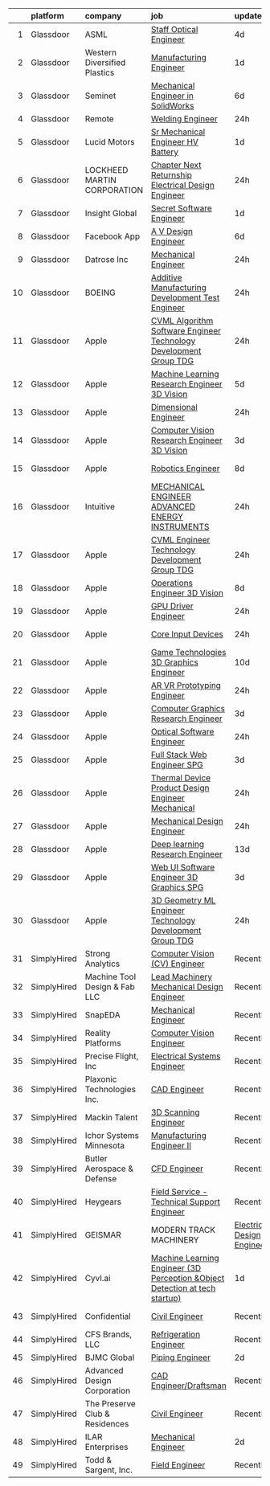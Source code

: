 

|    | platform    | company                          | job                                                                                                                                                                                                                                                                                                                                                                                                                                                                                                                                                                                                                                                                                                                                                                                                                                                                                                                                                                                                                                                                                                                                                                                                                                                                                                                                                                                                                                     | update_time   | location         |
|---:|:------------|:---------------------------------|:----------------------------------------------------------------------------------------------------------------------------------------------------------------------------------------------------------------------------------------------------------------------------------------------------------------------------------------------------------------------------------------------------------------------------------------------------------------------------------------------------------------------------------------------------------------------------------------------------------------------------------------------------------------------------------------------------------------------------------------------------------------------------------------------------------------------------------------------------------------------------------------------------------------------------------------------------------------------------------------------------------------------------------------------------------------------------------------------------------------------------------------------------------------------------------------------------------------------------------------------------------------------------------------------------------------------------------------------------------------------------------------------------------------------------------------|:--------------|:-----------------|
|  1 | Glassdoor   | ASML                             | [Staff Optical Engineer](https://www.glassdoor.com/partner/jobListing.htm?pos=101&ao=1110586&s=58&guid=00000181f65d5f10825d24cb8c4aee76&src=GD_JOB_AD&t=SR&vt=w&cs=1_f6bfe188&cb=1657695723701&jobListingId=1007993755530&cpc=AD6D47FFA8B547F8&jrtk=3-0-1g7r5qnq2itm5801-1g7r5qnqfgrj9800-8b8d23966629db7f--6NYlbfkN0A_DDXJpBmDjNhNk0SonxKsswszHAivHatKsF66mYTBcityYiJ3m-jILYtBzHPfW5eA-QHMtYNp3b6kfbj9FA4AQjhaRhyTcdoIz40uncNl2DVFHePfTABuumU1TZPjtBX7xmyfY41hbp0KTGnSeCWQXmSANo1zMWfPMOSrco2szyY42JSJ7oIdGhZbqhI9WHhBO0Rl0URngwQuFEB1nL4pkgs968U4YSndZPYbhI5d3m__DRo73MJEye7aOfX9L688XLKsrjNO9okc0f-kmC_y9CxiNL0Hj5Z01XRfHVlAXOosMX_12TuigUPcMsfcuBOeWJ9qFzfZNbsSjJyaFwv3DQo_lTnHQky90AiDd9tJ5TuQ7bSbXXJCEHEaignhKws-KLzQICEd-gxYDs3M2M_Xs0inUczaOWTpJJqwlCkRK1Yxe6_Ojs7GPQl92mgRGOzM-7ErLPFfL3jttC6QMQpn_SP2pqjBIc9h01rbQKPx_OEk8RIVkbzvBKAJL0EYm5tUTI1AbY-yrf2ADB1vr5VHw2QiT1UWSnuyhszUz4kZP8bYyKORv3jPMbcdXceuXusAZwuCVrnOfL6wpP4PEK1JbHuJX4sOfE6BGh2-P6S0fOC4l9jfpfa03zGyv_rtBrWR7iA5uG7DDA%3D%3D)                                                                                                                                                                                                                                                                                                                                                                                                                                | 4d            | San Diego, CA    |
|  2 | Glassdoor   | Western Diversified Plastics     | [Manufacturing Engineer](https://www.glassdoor.com/partner/jobListing.htm?pos=103&ao=1110586&s=58&guid=00000181f65d5f10825d24cb8c4aee76&src=GD_JOB_AD&t=SR&vt=w&ea=1&cs=1_b4d3f2be&cb=1657695723702&jobListingId=1007997453105&cpc=96F8E6828E6A41D1&jrtk=3-0-1g7r5qnq2itm5801-1g7r5qnqfgrj9800-1594329c5cdbbc1d--6NYlbfkN0CNayYzF1mBaI40OgT78t3Q2d9IxlwDzhsYR4HK7epYUcvSE9uhuRnTX47fNua9t7510u_PIwr11BMY_iJGJr8jKLLc2A_b72Eb-fZX6ji9ZddbVn3rwKmPplYdffZDVtNBrMvMKmlH2N3nlypey3cZ2VxdRyEijqcPYmVryBy77sTo4PPCUJ39Is25grv1Y4XubAW_slzqILglzOQaR_AXN46rJaBtZM0uufTbOqkYvupKNhhNssIhwXFYPYhfJLtTUG7VOycXcMEFI8JWkKgKkTYW-LeR6dmPFPj-hSO6yzgPPJ1nTGLaJAm18TCRIH2ms4rH9wPShtz69NwUMsrNFPUZ0AxQTmp9EcO59s0G7t7aernpS9aRdALYkOKTsFyH2Z95p5T-hpDqtYhu4UrZymuPwIXpEY_WV-nN7Fe7e-n7e-3QrAQCRzAC4XMt7pyfRoUWKhYosBwH5oYWnJCSuyy1SCvXJ5VuI2EEZ5_JqvYf-8zhrzrBtfDmSyR1kGj8YdViUoCTtw%3D%3D)                                                                                                                                                                                                                                                                                                                                                                                                                                                                                                                                                           | 1d            | Mattawan, MI     |
|  3 | Glassdoor   | Seminet                          | [Mechanical Engineer in SolidWorks](https://www.glassdoor.com/partner/jobListing.htm?pos=111&ao=1110586&s=58&guid=00000181f65d5f10825d24cb8c4aee76&src=GD_JOB_AD&t=SR&vt=w&ea=1&cs=1_39934887&cb=1657695723703&jobListingId=1007988215148&cpc=81AAE51C33FDE227&jrtk=3-0-1g7r5qnq2itm5801-1g7r5qnqfgrj9800-40b4bc6b701146e6--6NYlbfkN0AuAjYKnBHsdkcMxrD7ZJITXxV72vImVt5xOyKRJQecNHkeJhImC_lTP-HW8wnfYqqfXru7hEDColuExtbJRfnphGvA-npYDbYhewmJgUmJsgNGKcOm83c7PpyGj36j77k_uyuksdS2kSBVDcYVTtWubrU4cmN_OHQtqaTHsEIlA3AW4IKRBMq4c8ocI4c1jWHUPXzWstJeenjQ0qOmWIjBam8S3LX-luVMgi7NxaNat62rXC5026SldV5TEv23XrxUljDMs23M7C1tPpN7c7ikzRS5siLeMska0xF3W2jK7f-TtXKl87V1VFoCKMTiu3jIKmtx0yAYQ7e77Z-L9EW1gHDulSKLtNomKUqDAxrrh08LJIQliu6Fm8s9VjUr75Sa5R826qhgJfIqFOcUFa6TqOpGSUjJIMetNvR-VZIo0vY4JtDFaz7i22BqtsNbzXwzPqdsKEqCFUJf7SsZQ57Bad-fmYIehQZNmNou_2bTw_WgXX7weD6DGEYYGK5PxHBiHsTlM1dHlofghQd8mOe1)                                                                                                                                                                                                                                                                                                                                                                                                                                                                                                                                            | 6d            | San Jose, CA     |
|  4 | Glassdoor   | Remote                           | [Welding Engineer](https://www.glassdoor.com/partner/jobListing.htm?pos=108&ao=1110586&s=58&guid=00000181f65d5f10825d24cb8c4aee76&src=GD_JOB_AD&t=SR&vt=w&ea=1&cs=1_d722e269&cb=1657695723702&jobListingId=1007999468066&cpc=83BAEFB8A33E57F7&jrtk=3-0-1g7r5qnq2itm5801-1g7r5qnqfgrj9800-5abd2f790aad0bc3--6NYlbfkN0Bw-53-BqG8rVKH86hcQFuu11s4jd1U-OaeErwwtHD_UAY87S0iKJ4wylLEU6NGOryhIsEPx99l4bJJb5tDUqwqCnzf0XZyb3OSCGjJie9Es0jNZGExTcSYPeCqtGTZRXrYHEvFYbmSVS8pmSR2lCW4REzE8pWQIKQ-Mvm6qBS5uEeT-GiEbdLm0jfmvDuYPiYNuRbm5sCfl58m21FYavA62jF74FrIAPQwSp4ULFV82_p9-IBPXpf7yeNzLxlxJC8LDnx8AMTzi-IgpLxdklO7o3Wnt9_XQz0F4PYLt6n7XnoeLBqwI0X1cqkN6bbeKNP_H636WKbsxjtfLHvyCBd1clOITsw_ENXcz8rTK-PyC2XVWJAF1iiESyjagWqgmS3cdrLl-P1BOSUXTuDNfGGNTEIDAXlh_aCxPWFKa3RiMc3Bnk7yo774X96OovWkGVrmN7nwTy-vV4Q0o8olRTS-n3bUJIFsTm_kg53FQhjxUGaZi0JEeQNoJzEWI_JU89Nwmnm3dFYKuwJA4r_f5hua)                                                                                                                                                                                                                                                                                                                                                                                                                                                                                                                                                             | 24h           | Monroe, MI       |
|  5 | Glassdoor   | Lucid Motors                     | [Sr  Mechanical Engineer  HV Battery](https://www.glassdoor.com/partner/jobListing.htm?pos=122&ao=1110586&s=58&guid=00000181f65d5f10825d24cb8c4aee76&src=GD_JOB_AD&t=SR&vt=w&cs=1_49d52521&cb=1657695723704&jobListingId=1007998898101&cpc=C891152315FA1AD8&jrtk=3-0-1g7r5qnq2itm5801-1g7r5qnqfgrj9800-34024199597b6c56--6NYlbfkN0DtGu1Yjox82GEFDDP2F0V-4AWeQvTwaXLm2_dip5o-QwA7d3EFUhKxxlzk25n0AljpM94D5g3eB1gV3iGz7QR6HAZcY_EqqsVqaG-UA8SiRcLgfPV789y2xOA1FzLzcPT-bI5zFZDweBULPbS4gpYrpnmf0lt1nyV6zwhrfy_APDOg1RsEnmsn5oslLjraZo1PfmaX5UP3lX9WSobyRpRTqnR9tA-30gSlpFPQNGd0UJR9Dt97_5pRQt_JW_SSyMIPMu7KmL6w0UsJlN7ocUd3t5tAFDuBa420eZdsxgOVW0t8SRC1IsoCh7J3XOXJFhDoV29GSj3e0-xKJEDMaBl9tqg4v_2vrrXwYVTxqalsT4KrFJHQmqvaXVGkBPPWZcmIZ2j8CpBj5SZtbI7qHeUEl3KXNQuY3xSBPhLslTIAaswHYb6ocdfPjxGmggkEnQdIoSQiYdvyTMJEzTkdiQLWaTymeKFB_cBgcAVaz5qtEz7oo-k6flcqI39xmFeD0Dr4ML_IXNDurfGerwo77kC5x0UFHQQChKQ%3D)                                                                                                                                                                                                                                                                                                                                                                                                                                                                                                                                 | 1d            | Newark, CA       |
|  6 | Glassdoor   | LOCKHEED MARTIN CORPORATION      | [Chapter Next Returnship   Electrical Design Engineer](https://www.glassdoor.com/partner/jobListing.htm?pos=102&ao=1110586&s=58&guid=00000181f65d5f10825d24cb8c4aee76&src=GD_JOB_AD&t=SR&vt=w&cs=1_a87657d6&cb=1657695723701&jobListingId=1008001510525&cpc=8638028904E281F4&jrtk=3-0-1g7r5qnq2itm5801-1g7r5qnqfgrj9800-7a542f30fc2d464d--6NYlbfkN0BuMqUtaNIakuoGTB-u7I0EvtcrTK1_bHO6_bsORPCvsL7zkQUfIzpY4doIgp_GoHrt1kjkn_7Bi0fJsStFUgh4Q15alDVRNp6hMYLNUMdjMLuRQ5oQjuu-44k5ohCKMfy_HiH0F3s3cjIPFshkYis1HkT0t8DR8nkE9Setrhhj7aoJjUsZzOnaq96yFZkNi_VqQQ8593U70RRi404kwwpBkcV0wf9A0mMvqXXZjc9okqNWPISmNH4IJ4mNCiuzvwN7Cl2ukKOsil5XYmliaphSGM7M_vFlat6fIm1AV0rfZz2n35brvElOLHEpXnKPzaUh2TQPKV-dWZxFx6AxTGUxih4_HD9J_cALEQ2k_GHOM51G7_wgN_uA_ilu8ZfpuRT5SSzs9UN1V8QYSfBlwKtI_ydow65mTEDBJXDJBuMA6MEGdTxKDIriYTZxoHGMX2PeiEdZl0Iv9Z5seTgZexQDUCCQ1F8UHtWrrycXk-9fZHl75FCrUskXFmimmGaUpXOsTX0XOJz2RzHfr4tlx5qVEwyM0-D5JdKdOImMMKPNsOr6xRd6kl13TlldhSdFEJ7ajnqS7MLKnelY6lt6TtA0lIBrOPSzkOlJ7pRjomiruwM2d5fbW-Eq5EeUnYhQEkI%3D)                                                                                                                                                                                                                                                                                                                                                                                                                | 24h           | Stratford, CT    |
|  7 | Glassdoor   | Insight Global                   | [Secret Software Engineer](https://www.glassdoor.com/partner/jobListing.htm?pos=128&ao=1110586&s=58&guid=00000181f65d5f10825d24cb8c4aee76&src=GD_JOB_AD&t=SR&vt=w&cs=1_46cd6d47&cb=1657695723705&jobListingId=1007997787772&cpc=8CDBB1EC89CF7160&jrtk=3-0-1g7r5qnq2itm5801-1g7r5qnqfgrj9800-7ecd7777efc5640f--6NYlbfkN0BKkHZu3wF05EeDimN_p6sYpKCMArvwa95YdH7UpkaBCqc7l59ErwqcEcAPjkf7d0vb0hEF0ioV2rjHfdM8_q1BvmZLW_8_mndGYNrSHylzRE2X1N8NNY9VbqfPxqSUBuXrySjEelMFDFx4EvlyXDsQDS4_czIO4zrpBwuEjqCjqFvf2Dk3EiKUMzUsw5IFGBuaELAyUNS76fS0NUc7x9_0aebcicIdk1GsOzhAgfzrwaUcd89AqwMc5cjlrhpro5CaBjTL5QWIVJrJDfhQ8C4jhpyCukOCdKboHzlxB_t8nD0kj9wg2zL_bijpdyxmsjUdsa63M2eZe0KU-qWyRPkVbmdWokJX1RHSqzOsV6BdzmZfxJFwaY1Gxq2xaJBDEOMhiXJADub-OkRhT7sHKsgTIX54_6EvyMnX_Pe9gaAQWeo4TrUDLJ2yfrdE1z47yoHhIsDQf7c1OiwwBq5anxQFhBVuwV7dkp8S1U7VsnkgWRjC0iXCqXkr)                                                                                                                                                                                                                                                                                                                                                                                                                                                                                                                                                                                          | 1d            | Boulder, CO      |
|  8 | Glassdoor   | Facebook App                     | [A V Design Engineer](https://www.glassdoor.com/partner/jobListing.htm?pos=110&ao=1110586&s=58&guid=00000181f65d5f10825d24cb8c4aee76&src=GD_JOB_AD&t=SR&vt=w&cs=1_faa9ab1e&cb=1657695723702&jobListingId=1007987082728&cpc=5C70DC7FEE0D01B1&jrtk=3-0-1g7r5qnq2itm5801-1g7r5qnqfgrj9800-a6b078b07fcae20f--6NYlbfkN0DYl4UJW4r1Vl7FEn6T9F-rD9lpC-0oMJVSiWjK_MGUd5ZxEn957iThda3zHpNlLYOR8rBJ7bIPVPFadgHiFM6exkg1ZAlNvMeaNBTLh2jUSD21o7gyZigSkN1Sw-jXOyJt234AZ-8s5XcMbCQjaggb3CIZcz7lD8YWH8O8SDgIqqQplxNokApsHD6QqiHPHesMqkzZnmg2yWcaZbtr6iRgHL1Lba1ibH6xRZFpBGdvtg8oG3dNjKuzOfPQLfBf5Jw-wPYHtP6zH6Ll5220LKNfyoSKEO9_TYXt979B0pVWS_nYQFaSa9IXrGX_Zu7R0dRe3mig1XBqaH-S86voFU46HGUoB16oNjojmvw03b8niRPnevAUU_ouX8inovWH5eww4H_7tjwiS24ciRUkbdTmxSOdXZEiwNOnnEARVhk0tPd8zdE8t4qQGqUgADC3he2uQLYTU06gsnIbVwiaUNvkwOqmvqDuTDbIpFwzWl2OwLegzOayjVN4pvO3HxoNonP5f6wXocdo7LeoXeI_ffAz-lNFwCQyS4vRo9c82nHYF0ZcQ3tJM0LoXcI0m0gwzJvvJrC4ZB68xKQBrRyH-86g4a7No2g7bebVLDvl7m53peJibGXkgmZVZJ3lQ7E5R5E7ANN0yNPd-j0Q9yqnT9YDpdDw29nfvRlMU1UuvsHuJZEeELeSM3iIiPjCDCXzRKnp-_gt-oIsh4lCOsRZI8Ntrf2ZtnUb7O3P3ri4JNLJ8h_-G-ER4F6sJwm04USKAU8jqrCHhoNBagy_IEWSb8DBaOWU4xJ0hRiNtVm0hunPmgalO5bmFpBZmJo5tQq8K8U0eo0uawWEsaHZXAgI4livAzy28meI7KpDQbw1D6gmmEKlPPWSCq2Bck6zHBz3u67ZOTVAD0pohCnLZFDw68gzBIMUIXyQr5K_GOp-ynMIZrmdNEhyW6Kxc_k4oCs6UEQ9wf_qK65sQtfrLqMeElfp5TOmtDrizu-xGRN51E-lQQyiOi15oZ2CjdhKKyLpZc1f7JrJgHCWt0wS1rltYaRnJyQlTRmOMxpHPdqiNVkK1g%3D%3D)   | 6d            | Fremont, CA      |
|  9 | Glassdoor   | Datrose  Inc                     | [Mechanical Engineer](https://www.glassdoor.com/partner/jobListing.htm?pos=125&ao=1110586&s=58&guid=00000181f65d5f10825d24cb8c4aee76&src=GD_JOB_AD&t=SR&vt=w&ea=1&cs=1_cf7d2f51&cb=1657695723705&jobListingId=1008000771523&cpc=B101C867B3EF2D75&jrtk=3-0-1g7r5qnq2itm5801-1g7r5qnqfgrj9800-43f749fd5e148599--6NYlbfkN0BpJSehXZbcZeVCUWjpBeg-k84k1LYEwX2TRnrqcDPDVenBvtywX7p9tC9uOmnzpIsmr7cV3P1s1G-n6DsMNtwNxqNZjY3oxhM9bU0g0R9siUqi1sf0kgh_VFgnn1xQDix8RjiHUogObXiQNRF7nKPwfsN42G6EBskyQEWBQC70-EbIQNAD4Kv4ABqYL7d2S72oUy42TAkZlAoQtsFsNJgVDz1HUG90J5GZRN-9H5lpqrNWkmPgn3zrifVft8rZjxktaVtRn8qvj6wCNTpM4amVLusFb-pYG9HKgxUVbJMvAEH8XVI9a3WgtGPMopNSUsulQLveksZXyCUjVeXcjyV8SU9sYuKXshV5fWDQJklXnmxPvTKIIEVTyCmgJiL0WikU96UxB2FLr-GHHruX2LfsD6LFSqNfBuu5VBe0oFRsK0aQZFFm3Gka1_p6Ta7ZokMvmS05Tye6bxYFNhJNcDpd34Jf08pmHqqwG-tXreOznA69766EEwfdEgp7GQ-QjpTYnWiU2xxBXA%3D%3D)                                                                                                                                                                                                                                                                                                                                                                                                                                                                                                                                                              | 24h           | Stratford, CT    |
| 10 | Glassdoor   | BOEING                           | [Additive Manufacturing Development Test Engineer](https://www.glassdoor.com/partner/jobListing.htm?pos=107&ao=1110586&s=58&guid=00000181f65d5f10825d24cb8c4aee76&src=GD_JOB_AD&t=SR&vt=w&cs=1_fb8d2550&cb=1657695723702&jobListingId=1008000441731&cpc=71D4EE06E32D485A&jrtk=3-0-1g7r5qnq2itm5801-1g7r5qnqfgrj9800-e4e71675cbe6e45c--6NYlbfkN0BddK4H-tsabPiX3BvkwhvbvP4OkLNzlRX6egXJy9Hb11ERhvpR4KXHOGIJSt-F4EmZQx4yVUc7LFBniQq30d4x3XYA1YPeq_ZH4ulCpo5V2F8vBGgkFQNf5SD0X6ALdc0qp4hj_XfTI2llDkADANPDa9_ioy7QT-bVkqM0hkSw7v5Bs98GbWJ4RASEHIfpbzObb07jdb_acr_3-7ECkcE61jdUv6a4E_dwID_to5eiywYH6y0gSO1s4W_OlE0wDjOJdz8QI7Jg41Knsb-XZCJTSryI7ZfZam5zGl9MeQ2_JQsU1iEraqcqhfgWBBTIQYptfjSDNY30sVx7a0e-gmmVLChfP9LOkFwByU2wi7PW2BuzemQHDjwfYVPKGLSzbEQ92opRidwS6tovDGmb70zYxGqRZ3jjtjVLy_JygFSbsr9MRfGZYh2n1oFc_ICUPzg%3D)                                                                                                                                                                                                                                                                                                                                                                                                                                                                                                                                                                                                                    | 24h           | Auburn, WA       |
| 11 | Glassdoor   | Apple                            | [CVML Algorithm Software Engineer Technology Development Group  TDG ](https://www.glassdoor.com/partner/jobListing.htm?pos=130&ao=1110586&s=58&guid=00000181f65d5f10825d24cb8c4aee76&src=GD_JOB_AD&t=SR&vt=w&cs=1_07d260d1&cb=1657695723705&jobListingId=1007999357360&cpc=654405A9B1E0A9F5&jrtk=3-0-1g7r5qnq2itm5801-1g7r5qnqfgrj9800-aff7f295fce37447--6NYlbfkN0BvKrLyj5gPmtZO9T8euul8TCxuuKNOtzRJOomxnwSEodTz2Bc-sPZlO_uSwsktAehI3vpLtBW7LaGjalhBI_QbNHditwCCV1wLIKqa4A4t4pdsCqTohavbEFF3y3UwKOngs9Y79phRoQQ1kVt0VFw3aj993Bcxg2CQE1faGAIT2ngbQgYeS-zM8mAVoJ4Yv717TKtXtS_Hm7jCdw50KCnTr6coVUYlB04LFq_7uqq569P0jqxGVpyejWfOHv33dLD8O-yLeOlpCKJeyvrhip5n68TLykHd4ytdjTaqS0UqRwtxMBjwYtLpj8slVvqNvN00O-K5nhZgpvN1ljllBTaVt7V-nbNfRlxP5Jw0NNYlJ1SLFrDNps1o09wiQbvwHa63BO2mkgQ-x9wHDiGWZJrq23lO684fFFxnTC-mKeKDfQaKHkAMVuVsFcev1lgpF0m6d9TDtKwp0xvDbZXsq1o1njVheMuwW9ucfJCIsl4eG8HwoKlTXFs2YLMUC3enX665bTi0XegjRsxljHOwcuB7s7GUXFWC3ZPeHI3LlM3AdLPlpK1avGSMhXZInQ5gjHt3Hwmz6bEiNADUUeJxWlESGrsxh1HOAcdGwxkQZlOa3mJMAep-cmJ10JmKhZ_R6LlGMeHwew8p8rZwnq6OJZSAc8qxY9yTTp57ULFbsvCI64yom31VQAFL6sszWqejaaWuZMvrHU_w0ozz-8uMEtRrEu1E5RVhien0N6MtssvmxUco54Kdw8UY-opbij8z5E9khizHarZeHf_aLGZDgWoroi372JeP7AkZT7sQKW1znqeOu_iY5QEmOvhx1yHs3id0Fhuh38OdW43R9PSDqjs0EYoepKUehb7DnblSICDjfh2_Ggd9rdPb9FxqbB6J0BkEg1nB21Pf4O-HF2OnWJtfT_bI951VVLMgebfxkwLpWlmGVXjzixciQogxXmMo67ASF4H0YkWJwrmrOZqqtjusaXEz6JzRTiQWKfKIOiIxp0RoPL2LQ9BigPYU3EaldFA%3D) | 24h           | Cupertino, CA    |
| 12 | Glassdoor   | Apple                            | [Machine Learning Research Engineer   3D Vision](https://www.glassdoor.com/partner/jobListing.htm?pos=113&ao=1110586&s=58&guid=00000181f65d5f10825d24cb8c4aee76&src=GD_JOB_AD&t=SR&vt=w&cs=1_a8b5eea5&cb=1657695723703&jobListingId=1007991589324&cpc=AC285F3A3ECA6BB0&jrtk=3-0-1g7r5qnq2itm5801-1g7r5qnqfgrj9800-65cd5d7141a48453--6NYlbfkN0BvKrLyj5gPmtZO9T8euul8TCxuuKNOtzRJOomxnwSEodTz2Bc-sPZlt2Zgji_QUXGea24aHeGsF2rIpbzSL0xiP__p3H9FjdQipX2M93YjJP8rDOl1COVzkRizasuGaZGnBBq4ViJq3kMIlCJMWPPmFVAcDh8xR2frAi0RdVUPs62MQhZCV6Zi5nXWGl_GGIT2LQJx9dFr9V9gRP4X0dVJ9oZAyoEPGedUajyq5PzP-2hug8DXa8DRl0WneH2lZ2lEgcdtDlF4G3wQMUV8X9741Psw772YY-NF1msnqBNHeKHhmDKQE40jLVaOKiBGK6Xz0oSjAal78XCqgz3gl7rrp9mwYaEzp6pe0b24R1zkPK2DkIjcc5VV9ly29Zxgf-ZB9cuC5z4osIkoucmWV8mAcECv7LqGPlBa1DkdpJINi6aUIzFEztzOogTOeMj_JqZm74rpcn_b-Dw3pl_4C0-Z2uLAQoewFwndN7_gJpsp-dYAUzaJgp-7fHs4a2QSC4wEg0VsEqw2IwzUvMw-5rujKzuAdhiNIeowIkNuatYyRHYz0OWqSx3EEOkt-8m7d1_MpQOxNBtw4KbZW1I_DQ3nMsYriyQ0UvfQU4crGvYQOQfeeE36S8zWXW3z7IZw0pOJS4wSf_PEBKX-gAe3DSLLPGo9q2wPT01wRzpVzQjMzjY4S3g_3INc0KaLRWpl9R6Y4B9D9DPk5ia_37MLqPkcVNd_hZKt-TIXSJOP8kATXKmo7wQ3BxY_uPXbEoYAKb1inVIQhQv9T7WybIgAPKJ-Nt_zZIVmZoYOfFsAo5sYdgsc6kPVcNxGYASZ5ASbPCXB87Gl_z2-baV_ugo7MctoQ1MPmjlVoT4zwyycKf5XRyxFncQI9iU6GxK2fESVgbdxsScHh97p17wY8hbWBj7l0ZsCwha47FnbrSi3dof2k9i3gbcGg-1X7JN1jy4tUJLBlzqMvGGP3ymfoyEyNsXKNy7i5NpDlS0%3D)                                                      | 5d            | Cupertino, CA    |
| 13 | Glassdoor   | Apple                            | [Dimensional Engineer](https://www.glassdoor.com/partner/jobListing.htm?pos=104&ao=1110586&s=58&guid=00000181f65d5f10825d24cb8c4aee76&src=GD_JOB_AD&t=SR&vt=w&cs=1_3f71d2f9&cb=1657695723701&jobListingId=1007999357600&cpc=F41FEAB56D215062&jrtk=3-0-1g7r5qnq2itm5801-1g7r5qnqfgrj9800-40e9cb1d503749dd--6NYlbfkN0BvKrLyj5gPmtZO9T8euul8TCxuuKNOtzRJOomxnwSEodTz2Bc-sPZlO_uSwsktAehI3vpLtBW7LX8dpMG5PrqVamqYiba_N36v3XidZzq16wBOpQMqOxrl81RukOs_NnbUAz4Gr7c1WGqnnAm__j-HSevnNyxAjePOYODRHR7UnwPk_NS6KFAzVIAqAYU-rmhswnjp_wI0R14vu8hXIeUxlX1qkVyYlNj-Ews7_Lr1jjHToCn2HiJfQkZhrW_WTzxXaNxnQxaTib3zJxAGlciDzt2PCIUQLSBdLfVcftJuPyspedYpYCpNQrV5JS9hcfU8fr7R7ip8fnS1idYAFprsCW4yCVn10nwELPOJSEfYaNrCnV-bYgCTtsxNP3d1Au18EAAu8id-Z18MbGDk0jGTvAYQGUvLaHyxkEbzwJK5WDRTxWhibyCogmF3_X3XX5mvPwGxgRpaQ9D0sxE6pk9PdDW0gUepjlj590xUd0GG6-w_0t_F4wjy8m5Far-0LwRRcSeHtmpiat__8ucsJOCEuJOE9DlobQm-9rBjkiutRiGTJtNyHAl8HLBPE841brMIJnheba8LP_H3XR8lF9rp9l3uNa-fNZ5DrPniZSEhjvqgo_IBpk1RUscYSHub_wG0a0qB9cdtCyncwJgDssJHN92L4e3n-W1wVc7TiP9XbkkP8kObnlj3GLeLJgLrsQODzaTt9PTEh8gJX0YFqxXDBX40SnfGlGiNemJF_P5dAGQY00KKACPaAqm2FMbdBy1XyP3ryRheujMy8YqUOwhJnE1P1tQWqoYGtiinqQMmom2gCr663Hb2X3_Xo7MrhltL9xG7-1cW-KYvec9n_FMgKtr3Dak_pduJVvazo_uoDOIRPTsHHryD8SuIZUo9cwD3auoBPuock9YwHtRKWWJSQjhMs9wQROXAThuocQJPBm8wB5BknXBzWsmXnUUr3CI%3D)                                                                                                                | 24h           | Cupertino, CA    |
| 14 | Glassdoor   | Apple                            | [Computer Vision Research Engineer   3D Vision](https://www.glassdoor.com/partner/jobListing.htm?pos=105&ao=1110586&s=58&guid=00000181f65d5f10825d24cb8c4aee76&src=GD_JOB_AD&t=SR&vt=w&cs=1_bed9f8ef&cb=1657695723701&jobListingId=1007994891558&cpc=F41FEAB56D215062&jrtk=3-0-1g7r5qnq2itm5801-1g7r5qnqfgrj9800-b60ad28fdda07d1b--6NYlbfkN0BvKrLyj5gPmtZO9T8euul8TCxuuKNOtzRJOomxnwSEodTz2Bc-sPZlt2Zgji_QUXEmfTkDBj05Hvn0WFPPYvcigi7ZCWK9b2keuuu_Kt-cWPsXjg_yan-Nbhu3K06bNIcIwlKnvqYKeMiv5wiAU-d5UiqWPlLPqtQT3upNKufxK30V9fMwIz1lJb45lUFWVzZtzmORHAd_dgDnkT1g0WMwdeLV5YCETtK4htsBZmF1eGsC8GkeV2bwbdbm3IYGx4-TKLAOw1HTDtvf6BZ95egL3jm6cSQ8OJur4CjhGdU3JiK78kUjFAeZJxAgO3S1QkdzIU-vE8-KR6Tk1-yuxu_yCv-4roC5HT4VmMEnl7cZp_VR4U2Vroho_jhJeQmHm8PrxBSJOGIAAVbv92zHVh4oyjBO9bL4tvlWfH9mTEnIejGqr_0aRK3VRcPfRB0iT6T51Ax7lgOxqJvilFbpwToA30qX181p3uFrvREruARcSH2qj-DxQkIOO4c8xxOGVCcvlaey3yYojs4jzPvGBj91FYrGxuWwNkX3GaZz3j9sSArURQWNJXILoaGWI4lxZyais4Y4VRndRydN_Xmb_f7XW0Yr_DVbGk1rP5ceAZwpRusCYYQFHMpOsDrQ37P_1IpfL6cBhZ-5sECDup8vqDq-KE_rzvWwu5vU_Ql1WH8MVSElebQbxb-7z9v50zDpLezo2PBfPlWbeujFU7QpTF8mRRqjKrYnADnEJUr6nVOuvuuNPuYoqondhjWTJCmIDLg5XX807Qsb2AlQSCM-H-uq0HXJHDM3of0nwIdrC9WPhfa09Oi_0Wy_9mS2V_zCHrZ4PTvsTHO03i5x2aTBOesXv6KID4e4-mVgmnmIK2E_0pPYdMtLNDwwonnti_rGtlyVA6lVAecI4VpkT8ZZ9RMVHjCXfBfKoYspJtrKs-kRjsNeG3xE6l7NmQmUDcujExfmc3ZvHSssSqjoF24hA12-vDqDpTvWaAY%3D)                                                       | 3d            | Cupertino, CA    |
| 15 | Glassdoor   | Apple                            | [Robotics Engineer](https://www.glassdoor.com/partner/jobListing.htm?pos=109&ao=1110586&s=58&guid=00000181f65d5f10825d24cb8c4aee76&src=GD_JOB_AD&t=SR&vt=w&cs=1_c0f7b977&cb=1657695723702&jobListingId=1007984019210&cpc=8795CF9063CD573D&jrtk=3-0-1g7r5qnq2itm5801-1g7r5qnqfgrj9800-1ca4dde5ccb6e9c2--6NYlbfkN0BvKrLyj5gPmtZO9T8euul8TCxuuKNOtzRJOomxnwSEodTz2Bc-sPZlO_uSwsktAei1sA0awavPfHYe0JBiXewrh8SMqJPJqgdaGk71C9SrvS2_pUmiPOQe2e5NSC3Wn3yi3A8R8C2uhody3JWdrzpxXpNei8GyUjoTYe_IEg8GTlLJXDOenrP65d1od5lY3K6Qhq9ZEY1AlZcVCcQ2mCjt2F1JIAhFcqPGyaFVI8OiGVSb8KiYHoRQhl_a6O2LysyJ8iYmxsvHg8JZiayAaQzakvJfcVULu_UW_9rmONz2nbRTvkDuLBJ43SItGCgwGw82dF4rSupp_FRFwZ0vZFrL1OTCm16jc6ZsV-dXPScFmLQtAUu2dt0pN1O0KwCaTlrK1Cl6RiVqOt1vhCCPIA7g1xtGvs8SzPR1QVg_M2U7SGPgdyrT6-bmRRsobrdzetml6X4wA3Rs26FIaxYzYjAtjq-hPHkWCF6YEZ3717F6nHdERD4ZWU3R7480TlYw-7lPHp7LBMZQ1HKdIdSbyRlfUyrGh_FGz3K3MrcGnd5dCv7rGvfp1FjDobdEmJS0MXVkW4AnhiugTn2P1uX1Ic3vIlStCZIDU8rjAKCB7NyBvdIyj86c-XsMknDIrve3QCnHAffMT9MmrfWRllcfEnmPLfd5Ommp7G-87H1wYwvh0A-D7TkflIask3ph0D1JrMEIZp7b3HlppTWFQsvLxZNqdiAA1dOM2JaUrUrV_JBCrEak5R9z8hm-uPwT_Wy2-PCJUH7wIMq2uO9kRlinP1nDpeZCWoW1JNm2JSPDGrcIkYyfYYXlHNvvhASmLI5sXk6lGvX6OqMicTXrxC1CpGkZ7lfo4XZTvHMMOwg_N1WgeHBcLTFnUo7QFdUNXrm9meWYY2Cfke3yl3n3O06HxZtgEwTOPULNnnR7N70MN4jGTaHyX6tnRqJ873wbshCdrr0%3D)                                                                                                                   | 8d            | Cupertino, CA    |
| 16 | Glassdoor   | Intuitive                        | [MECHANICAL ENGINEER  ADVANCED ENERGY INSTRUMENTS](https://www.glassdoor.com/partner/jobListing.htm?pos=106&ao=1110586&s=58&guid=00000181f65d5f10825d24cb8c4aee76&src=GD_JOB_AD&t=SR&vt=w&cs=1_1bd49c1e&cb=1657695723702&jobListingId=1007999909989&cpc=FAD720BB8CCCB15B&jrtk=3-0-1g7r5qnq2itm5801-1g7r5qnqfgrj9800-3aba0d590816183b--6NYlbfkN0CVLFxT82VtNfmvsP972c4UTK5cNMgB9zFKAkCpYhwDBfJSwXGaL5yqnr-uZXbRyMctezGZCRjd6aKNLWj3rc4IsFAAFVHVxB6ecGWlBTegxkcnS0FU-L7LKJj97nvxs4h-oZ2nMmE49IMqs435Pk78LcUlt1G36htiYGH-jjuhe_jkAKRE8Md0vd5sqWaleMViykdWMje0KnGy9LtMDDPycbqCiqAtR6bNXa8mWG929lkgWtsnJlHXCbQMCUSaF2pRdOGZNPx5LVFiQgd0HLhyyZiuSZarPBSCTAVtA8BcQAzAPgo-KP3YkA7WzMShyEY34dUV5zemEjwkMl-mXvbYR-wQ3QXDlP0vjw0zzg5FqcClja1xyHI6mRycs2-p-aZ9CVC_nzdlkGV_Imo_40ox0X4tznjq3wsu7avtGiFAM6zJf4OkjI0FPHDxW0_1Wk5cTUv3EIWX_xisxaW2Wxyw_jESkdDqi2lnvAGU2-M9Nd3pYvVPtlm_Dh9TomeaTnuzbV85WNsRUQa60OXTN9vptqSAqP_Y3ooG2gXUv5iP0CKSM5wo3R0bKArkRbQhMxsmmn3W_BbdXbzfOehvFQ1p_mHM-CGpG-3kHrtOSnvaWe4I1DzL6g-I-9b1F2JIcnqCTYfgI3D9_DlNfsiK6ggojS-GI5_x5x00qk1wXYy-Lev-piUwb8gHdNkOLFt6uxZ5FU0r8KooWiUzQnkidQmzMzdDhzVgLtJ0_3ivlQU2fgnVKx7R96HMKL_B9KDPH8CwBZPmypKV_odMDT7rJMNk40NivhClm_MjKqnuuUNAj75QHjLaFxQIKWxLUpg-5ANJmsm9BYHtIwdSHHRT3LiAaxZ8QO1pEyPFpmZRCNCwHWq1JuyLlrK-gCvJNvfLJIgEoPtp8JRufKtDfdXX4IuvaPcHYnKryIRXs_rjpsUdjr7yPMhdCVmPEq1aJ9CqvTdyjl76cFQzFrQ_vvc0ZjbBIv_GqPzytNcHMSO8EZn3_wsybLrGkDG18NvHg1Fiv_0%3D)                    | 24h           | Orange, CT       |
| 17 | Glassdoor   | Apple                            | [CVML Engineer  Technology Development Group  TDG ](https://www.glassdoor.com/partner/jobListing.htm?pos=115&ao=1110586&s=58&guid=00000181f65d5f10825d24cb8c4aee76&src=GD_JOB_AD&t=SR&vt=w&cs=1_cbd78aae&cb=1657695723703&jobListingId=1008001513222&cpc=F41FEAB56D215062&jrtk=3-0-1g7r5qnq2itm5801-1g7r5qnqfgrj9800-a035408341d4cb2e--6NYlbfkN0BvKrLyj5gPmtZO9T8euul8TCxuuKNOtzRJOomxnwSEodTz2Bc-sPZlO_uSwsktAegEFBVHuijK6p4rNwUxcFVEBW4djTtqvQE_lUvPv_lbk7Sbg37-tzpj_BA5AMVjstFfBSrKgkr24yjCMpOLTLwgOiM_8K61pDZvAWapwDPvCAUa2D6iLiMhPRowQoMs0QBlBgzBJrcl_Y3aVQBMF4pW2GUiWNuqp3um8XoTzTGOKwXEN30gP8mlaaDhFeBD2Xo1ygDV7nDpurSRoa4vCyEBxWfvo4CgrTSUQbnfNgDHZ6YA2SmctgbzkS1aJzCHx4LwX0kmS34h1HCgCTl4y9sOQCm8H0yvLQdlmng3v4i4Wpgmj9n7nKwfct2GKNB5IImitgpQkc-g9jho9Ob0pG25sD0ZHAH3W1HPNGPdYxarC-xUfotwLDVhPgCXyii-U0wGT7ly9U6Nw8l7tVOzfRb8jWjN517FY7PVQCISpLmyR1P-GRELnCwSuOBvK9Etl6QJFkxuGXjDKlQhmEeD-I-uGOw2WraUWyN6BipWgYF_-bQZ1t0wg2U_e6qfhtHjgdNoNOGKIkADjJXELFOPElvrHCV-p0Ifa6_wSGAO3GX0UCuCnKp5KgxjYtRTR8_LwHwPK1gd3tFust8DkWF33d9gMlzIt2f3CQxU05wdK_TLShI9-NEFoYWC0FKfT5sUg19WDCZJitlAE10kPKEQhs8xkxkq3bW0DIaMz36ix1kcAnxaygG1l1_TQ8Eh-3GUSdF_o8PnfP1zptSKPblA05yjUwodPyusOR_e9UhPJOvOrmlhRRaTfxt0J8ueuRzr6UqK7F6dFL0wTlzj4Pio-QlaoxaX3tQh0jN01xJTRDDCHgRGa7JoLAL6Cef6wZjq7hYPJRbEgmVIMFQimGv02f2U_MPZb_-bApDmgNbW7idafi_sFkDrEPDMpW3kkf6tWxS6uCoTwex0tRH5Ys88tiQ2m3vaGYEdZGk7C27M6aaS1w%3D%3D)                                     | 24h           | Cupertino, CA    |
| 18 | Glassdoor   | Apple                            | [Operations Engineer  3D Vision](https://www.glassdoor.com/partner/jobListing.htm?pos=112&ao=1110586&s=58&guid=00000181f65d5f10825d24cb8c4aee76&src=GD_JOB_AD&t=SR&vt=w&cs=1_60cb5fd9&cb=1657695723703&jobListingId=1007984018874&cpc=F41FEAB56D215062&jrtk=3-0-1g7r5qnq2itm5801-1g7r5qnqfgrj9800-f08943953d5c4652--6NYlbfkN0BvKrLyj5gPmtZO9T8euul8TCxuuKNOtzRJOomxnwSEodTz2Bc-sPZlt2Zgji_QUXGPlZNb-PcJASnShW2tVom8HC98qLWDCEFHSG5GJqHxGfqdpuHZ3-WCuaAXWfkPZ2W8P_u6J_TpUZfs6K6LecFOKCh3_W84Hl3yGQu2LEMu2ZkfDB4LPsI86qbrf6RcfYok1EG5oqlZk22rtpFC-IAUjTMhHat9vIzKQJa-VWPSbdMi70rel2yqAAWhtzIZL5KmI_v94Mao2iTMpDG34DF1s9V-qCSQH64pgXZq49c-t_p90NsnoLGtZdwdvI7q-ECE7PB7hkChNjOJhD6dfZ9FogdmWhhRSNsxyfXQzzIYdmu70EDjFyXgiN_WdCDMoGdx-VDBRU6rVqSm2voPEc4HtWbp3hhn-BFn9ksHdTazW9G2lqPMQe_iqE6dlkuGQ8R5GRvXB3E51KdWHTNjO9j8goWFhtuzdrdpiObKHkZFd4Ofl23FpAEk370cgYzAPoYpOyS9biS4XhaGBuHbThuQ5jEr4SrZU1ZKW8j-zfc4ROaD5kAlgwNB5dljm_Pm9SEnUO1SYsYy0Mmpl5CGr-hQ6zIU568IHw4ghSr9hN9Hq3cPTk4kocQDA4qpzmoo5XsDjaX-nGh00gLgXgHErPZpp3XDI9Bj2EbD5I7TkwhLFOr9hZz7eGrLbqNKjeJTfVmDFyykAh9KM1Pmbb-alQEpgFwkRAOWyKfgYCQA2KQlW61qGPo9g1Yx29sjltK1s1fibPdoE7rh-6c3ctD7RPvtR1WIGSjmM-VKusH3zfnQMvE-UUqWbFlNtW32b8AKdlWyAzRYO_7QNpFXdvXchT_zI61TJd3vaF6emyo0Q7aoodoqOP2qoLTVPaN3d3q5e-F4W0BHUBehipPawzFpuC5y3cRKa-ufS1VIr3Gy7AqGTwIyvNmDtmZHsQlESIt_VRFg_-z8xlCCQWsx6rgAVLn8)                                                                                    | 8d            | Cupertino, CA    |
| 19 | Glassdoor   | Apple                            | [GPU Driver Engineer](https://www.glassdoor.com/partner/jobListing.htm?pos=127&ao=1110586&s=58&guid=00000181f65d5f10825d24cb8c4aee76&src=GD_JOB_AD&t=SR&vt=w&cs=1_ea9ce457&cb=1657695723704&jobListingId=1007999357267&cpc=654405A9B1E0A9F5&jrtk=3-0-1g7r5qnq2itm5801-1g7r5qnqfgrj9800-993964b0ee5c6739--6NYlbfkN0BvKrLyj5gPmtZO9T8euul8TCxuuKNOtzRJOomxnwSEodTz2Bc-sPZlt2Zgji_QUXEMM3R3kyRcnrgKKB5W0O5z5PHvyPP9g2VuISijbhxJQW0Byx6PS932sqCEMUGz7mRjbUWkYV7eXwKGT39brkCRCaVZjTedAyquWmKMPaeiSziPKt2lz-_HdbUbiZ0GoHA8zWa-FjXAhcul4pttfeAfp7B393Z3JmW3VjoHXfcK73NNSJY7wstCbqkmcGNE588W5WqZM4HTSbXrGPzHu5-8y_Ei3T67l9xOBGsruiH5295ZmMFxJIGUtnEpJYhPyxV5LvgPdhh3hhqLcVQRPSZd3sZJvhy-1GhxUxT5kVb_2Tch0zXn4yFrzVGzSfpoTCwJgPeOvKWQHLZjH91BddVDYjMBazZgka67qNqLHab5xeJ1hEMKe68TFkdwjulyxtseVv3IN2Y_Do4n2jypzNedJEC7eGBdvg-XRmluuqBJN5LCojyQ4dp7VfBVVkpdokDi79ajpqKap10DmjJFyCppxiAbAxtDsP-8rf3SLWzki8aDqtHOapMXokiYQOuqtzfFlHh99uBnm1xkOD-bDOQXcT4k-GG9hAvd2tDJ1gcWz6xGcYQBGzHa8-gX2MEy56jfAtlulTQACni3KvjXGIgqpjdDiFVpDD_3sxNP_9FYflCjxlmJ8OTstwPA5wv5NQtTU_WcXbyYVHe4XTbPj0XDLkqXo_VhXBsmM4JtlYLQlMTHSwsSj1SjBoo1tcP6Et0v8JUkJlBKMycPNtAZ88ne5YaHdRyTHZOuTT4kCJmutR0xBKCHRydVl4gSaK9BCnanYiYnxk3dME5jv7py2p1mVqIqUkratB7YgTv1JL7LJpBtUIPVGvWt_fM2AuCepqhNn2noSk3wolzHbXZmGIJnN6ur4IVvXaMA3AsBJiDYbbxTL9x9LkbRFQG6iDTVS-k%3D)                                                                                                                 | 24h           | Cupertino, CA    |
| 20 | Glassdoor   | Apple                            | [Core Input Devices](https://www.glassdoor.com/partner/jobListing.htm?pos=126&ao=1110586&s=58&guid=00000181f65d5f10825d24cb8c4aee76&src=GD_JOB_AD&t=SR&vt=w&cs=1_13364904&cb=1657695723704&jobListingId=1007999357669&cpc=654405A9B1E0A9F5&jrtk=3-0-1g7r5qnq2itm5801-1g7r5qnqfgrj9800-e574fb888ce02230--6NYlbfkN0BvKrLyj5gPmtZO9T8euul8TCxuuKNOtzRJOomxnwSEodTz2Bc-sPZlO_uSwsktAehI3vpLtBW7LSczDibjBAYJ1HyTZCotAmX_RRZ6hWNV2eCeZf6MGaXOfL3TzD321JF6o7sOIc-Na2DdfimYE1WZKZGF-Qd349IQX7Qv2hUTxsXjyWb4Y_YeK705zUtiacU1yt9da020ZgA_Hk4sSM86jA272XwVRnnZPv-2W_8ieAThmj9u6v4BxzR4KLYt1rHiDDaib6iT2wAxUTQQOhnuosljGk9Kgu4cN8RupqH2VUS5vr1k4jC5vUlbdH-Dcvq5MkdqiQT0sgkvjr7KZSpQPGlP34qyqfWbuEugw9j3-DOxR_WmWurIVQQjKVpMVqxD1KOXFdqCKuYe_N_QgzY-GMyR7M5yzo-8prZpBblR9yyXCLijSlmUG_3eqYnhP8Yuo9-sHEQ9JXUjhVExmkGShutF1oFD_Gwz6BUzhCd1PCz6SUuFKaLLrFKDKolUPA9a9g4kWTugiyGWOoKvFVnAERfxXC0C8wCy-17X0H2zg_EWpdgno1R3ki6E_cbY98-Dz7v7H6Zvg73Rfh-1l3nBNHg1c8x9fvxeP0_W0tCkynmVRMBhT4v6mGhSL1Hgy13rTVecyLJW--AHjx662zUWrlDvFbG-gXSHvUvty7-Wss7MU8UatJ-_j2SNlJkFqHxvWRx5K0j0R378gpyXNZxtfQxS3BINjTLTAWoyAQe_EC3uMzHyKwCDSJM-6TwxoO-y-5V6nS6_8hFckEG_Fk-vpV2b3J-s8Yt0azJNqMhE5PKvwgtYLB4dID_WLLnGjcD1CPhLLE7wh6n9NHW2CzoWg9XPvbjdtNWNY1QynMdM9VBhEVBT4Cq8V5e3buuuI04lE9h9o_ErXjMqsMKqriyMjHKd-YHS0-SrHywkwwySLY-DvbvdESqwWjo6Iol6ST8%3D)                                                                                                                  | 24h           | Cupertino, CA    |
| 21 | Glassdoor   | Apple                            | [Game Technologies 3D Graphics Engineer](https://www.glassdoor.com/partner/jobListing.htm?pos=124&ao=1110586&s=58&guid=00000181f65d5f10825d24cb8c4aee76&src=GD_JOB_AD&t=SR&vt=w&cs=1_30a4929e&cb=1657695723704&jobListingId=1007979187836&cpc=8795CF9063CD573D&jrtk=3-0-1g7r5qnq2itm5801-1g7r5qnqfgrj9800-1fb1ba65839ae94f--6NYlbfkN0BvKrLyj5gPmtZO9T8euul8TCxuuKNOtzRJOomxnwSEodTz2Bc-sPZlt2Zgji_QUXFIRMw835oztiFHuD47oHEhExsjCCFHwabCpAjOKzJKZwOhUct6xVGxa27TBa2YdF_maTua6893v85tU7MsoDF4pswBEopaXF9EtYGCiTMjp6A_xQHMjDCZqex5wMk4WaHH43CuJdZnlbJeR5u4KqZjTWCn6cx877ZvqmlLYkSc78TRV-VP_vHSQlvL3f1O-I9_6JNeli38CXVRAH5NGRTEd59L6hThqB93wFZEOKkQiEDjZSg4oWNoHVLSAzMC30fj2BIWYhKpDO8-8OJ6Zjs8E0ypeg-tn4YQwEHN5ek7cTkSr7cMCtJfzLMrcCqEfl4coSf_NUEIbwQhY1BgvkvjzjBJciAaxxGUTY0PjmSYo7g3FOjOatuQTCEwqL3np-ZdjZAXPqu8FBcC_7ozx2mY3VP1pj_ueFVdlpFagDWPGeVIDWVpNXUomso8-uLanl_FFEppz1iXalb4AialVrqQ4SiQz3uyHAv80-AGJfi9JOzGdAvBckxnjjH1rXSn1GZ2lhcnXLP4mAj8vxIE07ofdEDA5zpmlTFPsqzfNv7cpemUQBi_EzXDfbWvClTgaWDBBSKrnOk8gFSfAkmEWv-qBG3LauHYaRhI8fPKkvzH3y151WSbSEeCuJLaYBssw-fUDv68V1A_SvuCTX5VIEML7WRiYo5qkkH1E2yapXU4bCeIaf76ohHJDRNVXQ7d5oScCyGDqMVFc_CgUktla4Bz0am6mp6dAeh4t4uHyuqkd24hk1cHzzEsJLBeTl8gJ7iNoK_iD-hvwXzxv4SEuNGn39tv2AcedjElhCW-V02pHXzjH3Kgw0Kt5OoWBhSgp7UiVAIbxoc-zEPZFWGGlP2ZSEQ9upClUbwj-fVzwgw902hvrHMMuzPa3-fXboKcoAyHIqsXPu3_op6Jw9Vx5b9elDbjZmjObV8%3D)                                                              | 10d           | Cupertino, CA    |
| 22 | Glassdoor   | Apple                            | [AR VR Prototyping Engineer](https://www.glassdoor.com/partner/jobListing.htm?pos=121&ao=1110586&s=58&guid=00000181f65d5f10825d24cb8c4aee76&src=GD_JOB_AD&t=SR&vt=w&cs=1_1683ed9c&cb=1657695723704&jobListingId=1007999357269&cpc=654405A9B1E0A9F5&jrtk=3-0-1g7r5qnq2itm5801-1g7r5qnqfgrj9800-2938680a4754e56c--6NYlbfkN0BvKrLyj5gPmtZO9T8euul8TCxuuKNOtzRJOomxnwSEodTz2Bc-sPZlt2Zgji_QUXEMM3R3kyRcnhebWm2-vzLWsCk71lFiW7FP4gHlTQe3tKz4JMqOZMQ8Z9l4pNxq2dXIicxiZHpmiKsSRorNqyqYwN8Yy7QeNY9EpMY1n9jII-WFh-Bl2Z-yQCDrrweMhNdfwYoHqLJyMDfMUU2B6rrTY5kTMWaCD0CzfDdWQOqFlP1X2biO7RkKOtytYOCKrMcnJhgJ4aYaAA0T4waayDaJBowZu_N8vMhnGsUcYaFQ7ZMfiroJwZZ3GTFgrXYtaGbi2zj-A_QXyU60FBVB5BlJqElA8QVgeDPgGZTBo0yJp2obaKnRqoHBHYILhldfGFpfUed0uzfaMWKGu7LupWJ5EfYECz-0EoozvzT7MF_6768TrKGbyGX7nuuHoP-WBt3MtAqw2-8X2OlIRMgeUJ6BKY7t5w5s6oBwQetyF1y4gA-4PWh4Cu3qIZf_JvG909eNXRrj0afJ1-mavYCW-bj6Va-V3lXNCS1xYTpHJI5nixHGhNrVrf6zrheIotj28Y5-l_GUoovf5dGE2A2YvpyjmebNO0_ISSztAuTHvVyX_HxA5NaX_vPf-oLSft4Hj6RZmXul18MaeLDjr5TO_cUhrBykqC4DaO1--J-ENI3jevubaxJ3pQOv3OWPJtGQ3tn6c8fmSVW92BiWYQcsxP8Tlmg8eeGzNnSfXd5soffUpCnVdc0GKNy_IosKnfZ-1tGJkgSTQ6iokCFS5UZbwuknJuQl614qnD1TjInqPP4gPWvb2Nb_GZd8WrSTysFxC0EBsKel422OX83ZJUY4j2792HR7uzHFFiLVeV4ydWbvFrNp_lwSGkpCuc0U5RuJTSufV0rq77hAKKTk0Jk4mB6Wb1d3ICk6QkGRe_PyAaBrCcsNC7OtIuN1qbiwIA3BMdtyiYvSROgX8w%3D%3D)                                                                                            | 24h           | Cupertino, CA    |
| 23 | Glassdoor   | Apple                            | [Computer Graphics Research Engineer](https://www.glassdoor.com/partner/jobListing.htm?pos=120&ao=1110586&s=58&guid=00000181f65d5f10825d24cb8c4aee76&src=GD_JOB_AD&t=SR&vt=w&cs=1_f0311465&cb=1657695723704&jobListingId=1007994891346&cpc=F41FEAB56D215062&jrtk=3-0-1g7r5qnq2itm5801-1g7r5qnqfgrj9800-a4605cf93683120a--6NYlbfkN0BvKrLyj5gPmtZO9T8euul8TCxuuKNOtzRJOomxnwSEodTz2Bc-sPZlt2Zgji_QUXEmfTkDBj05HnbguzhWhGZwC1jzkqts-FTQ8AF5Jex6fpY7Jt2gA51urxm19C0yCRtvn6P_xVtLad06rRLmGdj2oPaBm9tw5oWsUx1KcNldU7O8GKzw-PKXRHxV8nIDkkhBJ-VCZPBu9CAZF1jHu9yrc3146UcBjBk6RniDzZ0QiLaF9V6X344BYSG_9ht33l9CL0FedKzDy3r79ZnTPOML5s16P1COUmmYNIarwh8MHclPIyytfHR_p1E8F2MfHdOlqbXfxad5-tnHOO3nPpguc1CrNtv3ob7eDrUb1c0JqoQxd_m-_ZJQuc-8RMqwllvCIpDScx6WTBckQD0kxcaFNaP6CgX9rLJCVa2EhsmPVeUX9aBI243RnT2aqHROqvYn9boOq1DrfUJUSMcGsBVsykmG8_sXG_N6Nmkio0e5nUQhbDRmH8EcMAWhnOP7LPStq_VzWJnZp3F1AUzU9_cE0KPgSM_taz9CcB-Eg9yb5zstgbfAu5Hlt3ltSLsmtoARX02CScZcGlBf8SmwChqsngnfBtj5mwoTCdfFRL3rslZKEGf6enx2A0i0Cql1bwq_eQAt3DoYHURbX6ZR6iOKa2hy-GFkiTRP9vrt8-xpNGuHgy6KY5syWLNOQZ-WVvY4hKLADLoRW_lnpM4S7Mz7DRHPXTWTyQmRDP03aslBVp5HRzjDXpKvLnU_4pvnTw527hrfc4xebeM2htBM_JTPmY3vkn41TM5F6pAvSJZ2C8qnD7Mpfsagr-qA4BG81c-Xrf4EY1fRZDAjtmCheJOrr09u3X2diNf2n7rbu8lJRVfq0O9ZAN3tRW0Cblzwgg873xTc46hiExUBNg_RdvwdSXQptdI9mq-UQTo-1vNOiQbQskMmNGOq03uPIAnOQfUIc6b7iDRC9GH6KHQgCMQD)                                                                               | 3d            | Cupertino, CA    |
| 24 | Glassdoor   | Apple                            | [Optical Software Engineer](https://www.glassdoor.com/partner/jobListing.htm?pos=123&ao=1110586&s=58&guid=00000181f65d5f10825d24cb8c4aee76&src=GD_JOB_AD&t=SR&vt=w&cs=1_ff8e5e19&cb=1657695723704&jobListingId=1007999357471&cpc=B076152010A3B66C&jrtk=3-0-1g7r5qnq2itm5801-1g7r5qnqfgrj9800-8bdab66dede697d3--6NYlbfkN0BvKrLyj5gPmtZO9T8euul8TCxuuKNOtzRJOomxnwSEodTz2Bc-sPZlPHrT5BCwu4RmY9Uwtxl1WW1rKFqzsLECdy_wVCxEGn0LD_cVbogYbFYDgtLfLkyC7e61n8gIjP6PlJdh3zubRLPewFcN1aNZhjZv4i6LxEqHqrzVs5hQOj6qJwKF9F2cfaTvWt46wgVbZ76hX6j8ShEcB16cZGVBPbv1fL9fmLbnD9rft5QXu4fUA2dg7C6Me0NOdMflAh84B6IdY32DlJqUsTAKX0EAB-aJb9WymKYWIZv6M5iRPKPDENM2pPvgEZ0nCLM2Jr6CNzMrIgOEAbsqrK1Yq2q99kBd3BnwCjLXChOGikh0FOZiNmRTdLhirLf_Mc-SGG0E108_F1jFVftkFD1aL-3SrfdsGr8w7V35aApoT3IOUygmxig488QI1DXWUKSnytV_MQ--j6fDASKJ52cipzW127NNFNS-2DfetN_JwTnm-IqnTFvQ8D7NxL8amzkCD6rZH8EJFW_eUBTPmxfIHUAZNT8Ltoip7BPGOw3xTHPFOQEVLqv2umykZaoSVEHiaVkGffbRfH1l_fT0WJSWX1Y-jqlTXuOVfvUwbE-FYQKGZz9RPwjeLN_RkOTRKuzNbfVwWgMeRtesZHDpxzn_uBVJx7BAqnINVHQazp-2SEQwT2B9oCPvANv9eC-WrKV_gU8-5affsLS5PSQZwldnhsd82Cg1SmyvNmN08o92w_5sEKzmN7cMWy4jEqizUsq5pE6_ThSzTkLcbwQAN9QHd9BPPouZjl9eKCkmSWUm5B9XHl9gqxSfKlDNFz7iRUxZVvElDsgO5--4zH8tvDxQkIDBIKSShHRcSWkXsIp96Lcb4H6i3vUhCQcSNQwaVv84qAz55YMJbsOzZTaSYLGeANst1aMhDpzfRXBd8IK_iWajTiOVZUfrs6kcRK8IRbrNb5OvC3b7FwJGDZaAlwzs8l5M)                                                                                         | 24h           | Boulder, CO      |
| 25 | Glassdoor   | Apple                            | [Full Stack Web Engineer   SPG](https://www.glassdoor.com/partner/jobListing.htm?pos=118&ao=1110586&s=58&guid=00000181f65d5f10825d24cb8c4aee76&src=GD_JOB_AD&t=SR&vt=w&cs=1_3315c30c&cb=1657695723704&jobListingId=1007994891455&cpc=8795CF9063CD573D&jrtk=3-0-1g7r5qnq2itm5801-1g7r5qnqfgrj9800-268d4aba734273cb--6NYlbfkN0BvKrLyj5gPmtZO9T8euul8TCxuuKNOtzRJOomxnwSEodTz2Bc-sPZlt2Zgji_QUXEmfTkDBj05Hg5hCdWrcdqtjGuEd5ph5AqmukxSf0f1fcfuxTmGqBbQeQ2AE8KlKXJge3TOg-EBNTz0JR5er2BOKRSgTjk50lvYK4AyQNvE5ihBG_BYSQEHSnK9Gu37QaVOYGInlu8K76FZ7lPPw0UK9VtwOy3pYdsmRJ6uMLWTKLKtH-zQZR2ft_B96blJtXbGHblidHCySu18NYvEFMaESnub7qLUlcGa70Xou5crVtHuJ_g-gBo9VRXg5lhLf0ScAFUeqhogVFdEpwcuVsacky0IuO4TRk6-JnOy1zV2Ev1wXYgHEyys0LQleKGuhVqHfl2v_iwJ9qy1bz9yHxpEhM3Go_6Ws1rf29QAJYHq74hE29vParVxysYuTTEmUZ-2JMgUhQdaAy0l69KDXtDMbpYkKIV56kKW0zXZ-Guf2dKLV9VSx3lSJUnMHY0Ys6CSE2jEuScSP8oFw6OwJGvNSxBIsWFe7trXvSpTRQ-zTFwv5Z_UeECRRKIH1vutzE61C_eW3pH98t2ppmEoeFl7Jvii8RXTbXbsD-vPXL0LK8a0KXP6VZM4jDpN12jItehoYjhpQp555l3IhFrHjF8KUYmfnuiS1A_3odUPDin01rQr2X6XbHkkIxHEVstYXo-IYNJBEFHuRMeoUaEug0EVQ_PLNLH2lDNSP6wFXKtQzouZq-iTaO7yKgi-MnQOG4X813kPf8pW-RKz0-aLhnQhGH3PBBDMDN68RtYatnJpwOaHReR7g3WPH1MBdOpAmuqAsY4t5ZyVXjB4sr7YGfdsaPuDB8WGq-pAN0Js8RGJFG9uTRclavhS-UNyJBKCDVf1XEhGoA1I5Yd5i_RT6eCTXuc2uQODDXd8slqjaKPv1v2cgDE7Tnh-ydG_5E9lhbDIE-aa_YFuLQ%3D%3D)                                                                                         | 3d            | Cupertino, CA    |
| 26 | Glassdoor   | Apple                            | [Thermal Device Product Design Engineer   Mechanical](https://www.glassdoor.com/partner/jobListing.htm?pos=117&ao=1110586&s=58&guid=00000181f65d5f10825d24cb8c4aee76&src=GD_JOB_AD&t=SR&vt=w&cs=1_67002833&cb=1657695723703&jobListingId=1007999357371&cpc=A65DF3A704A48F9B&jrtk=3-0-1g7r5qnq2itm5801-1g7r5qnqfgrj9800-4c09ef1907cb955b--6NYlbfkN0BvKrLyj5gPmtZO9T8euul8TCxuuKNOtzRJOomxnwSEodTz2Bc-sPZlSXfvz6ygy0ulxMU-JD1VDdJjGXE77-V3pHdbLySVKh8PtpuKB9YJLv5up-cZmy4lvfDKz4aN4ye6E7KdjMKz1L3_w7uUcB2EKgL_zZ8CAPGxwWk62UOwNxEnTgV6HTFhnb_6FmZt3QsvEZjb1XM4Na7VbNxtz2Fr5hQS9isDpNxjfBkVTZaEigMWvzLXQc7YTpcicWi2Mu6B6kOmNbO3Z40UHde_uiJolyOayRb_Mp_cGrLST-iGEd_loLws4RFdVXFcujuc9CVcZfyyOGsQZ3PSybsSg4JB0pbw5JuY-VpsCIC5aTSqnQ4RB9rh2ndYgcJv081GTGLt-Zro_Q3o8UzVWB_ym2GNe0rDKPXRzrOV7oLLtZkNF0csnY7LUpsmAdYMPEUyF9hG6khaD_5y2FUX6EqLNBQ3fIiUs2Vi7KtRBUdeyso0AQ86ArAXItT2DYdOliezHnV8y23TfJFfsJGX8Au4fm2frp86NHSr-e_4SeeFHFHPEPgT3GjQyzUgbVY7wiUU09DDd068ZE2DyC3M0uigT6audoXZ6SNsubneqW6DguxrAHBqMoUfXQ0SvMBF2VPUv9L0u5hADcizGnjteHrr4gsDcJixJVH2aTR-uCuky_DDx53ayAinBajNaQnSzGR5XwfI306-ju2d3q4PqVfGdOiD4Kp3ZMkC-zVGLlr-YzcC1L_G-8yQA66IZPgcHmEFlmA5-Yt7HCoMQta7Glu-GE1UypLisRDfvljyyRkJIvVMp9nIT6qOc55bWmm3i4cgSK0LoZuJggkEjB-YMAotRBVdqr0dHqhPQXaNnbv9yqtWbihNeMqy3FY5GaK8tAYFhHekLJCcIMsCuMyz54fPZvEmNA6NmWR9wzI3AUoHSFiRKRF1itXmRV6P8iFwJ4qAw7KT6BmlPstvGujltkO56F1G5-uDBxMyv_0tMkk0iR2HlqQI6Dnqhpe2)                               | 24h           | Austin, TX       |
| 27 | Glassdoor   | Apple                            | [Mechanical Design Engineer](https://www.glassdoor.com/partner/jobListing.htm?pos=116&ao=1110586&s=58&guid=00000181f65d5f10825d24cb8c4aee76&src=GD_JOB_AD&t=SR&vt=w&cs=1_c4472e8a&cb=1657695723703&jobListingId=1007999357280&cpc=654405A9B1E0A9F5&jrtk=3-0-1g7r5qnq2itm5801-1g7r5qnqfgrj9800-c2e6b50bd7cdf00e--6NYlbfkN0BvKrLyj5gPmtZO9T8euul8TCxuuKNOtzRJOomxnwSEodTz2Bc-sPZlO_uSwsktAehI3vpLtBW7LWvOchgRrlO4bosw-0B-ylQfZUhcgwWOVbRRHL2Ip370BUV_StamiYy40QqJWpkt2v1WJEn63Y2z8_4vfN9j9YF6uczheU32v6LSPZ97htDlqaUEO34ILkq3IjQ1382mfM0kpsS4M3tFGcsnOqn9tsOhWwVzdpdWd2ES_s9BLd7xlHlnW1OKXSUrYYTqKbp1dDOACZDPAljXNkTLNe-tcV8w_LK17mA5FGHY7kegd7AxQgQzQOAimyN8O4ekapTyThKvmlk264SVEsIxkr-h47oDefnpkRcEe7hU2PmYZpVGZvMnvTuCzheuEL_9EO_ZSNfMMPCU4Rv44qzKGgp6SXPtazIBA1-yDo0YXwzJx-tjm03U4u9eT2pgD33tW-GPsWbUQk1sVY7m7dZZCDcPdz8LSaXmlm1YmgPNoaOv8-cTd6RqYoLA7nAcLo67TuaOhK5sH7pHFCw9MFNsH3fh_qu7t8q__Md5M8JXsaTR89pvQA6krjPuv2FPvlsfO4eFfLvSmwdDadW1LiojqBuUGGGg6uRUPzbAfkE8Ml1Q-r0VBDq9_Kx98MDm_yyNrp7bBLVVF4NhTonmCNt0l59FdkLaPFKg219SIRqVRtZ3SQPigfvRpm3BED8J78vZbVPusr4m69y7Zc3Qwhb2IDw0YFqeP3rLGsVcW_Mk3KoxIXHcYdRtBnk80Gmb1DgWvTMV-8rpfPIoaOao8t0QwyF4MTo1MY37LLLss_TVm5czEtDk8ieGYcW6eVnNhq3yyAqN69En-F4tAEI1Yk6AC67zDuYzeqSw7JfDA9v-gnDYhXAOtfhZdSmKhTfFd5E8cjabifSTMPf00eaTOZBCW1Zn1DZXauv5eScpcBxbn2U7lxrELiwaeqUvc6k%3D)                                                                                                          | 24h           | Cupertino, CA    |
| 28 | Glassdoor   | Apple                            | [Deep learning Research Engineer](https://www.glassdoor.com/partner/jobListing.htm?pos=129&ao=1110586&s=58&guid=00000181f65d5f10825d24cb8c4aee76&src=GD_JOB_AD&t=SR&vt=w&cs=1_58a1811f&cb=1657695723705&jobListingId=1007971989064&cpc=8795CF9063CD573D&jrtk=3-0-1g7r5qnq2itm5801-1g7r5qnqfgrj9800-aa9ab00552416395--6NYlbfkN0BvKrLyj5gPmtZO9T8euul8TCxuuKNOtzRJOomxnwSEodTz2Bc-sPZlO_uSwsktAeitld9b3LAd_-nYpzvitZr_3yRO8mSS0H_y__QIFWs0WndUmM5O3bQw0WQp5XoinUflkByPQXctbt3pwBgDwwec353UXpvyOUZh22gBuoiTzBOBXq_Qf6dr5m4bbbcyvCvDWeYfualvo3l-qn9o316ZhN0iMt2vApvOf30fcxklh8U0BOOqTrd1ug2fUreuSQOnNi8_SRE81NTr3pqw1xxF2JE2R5LfsEyv1BeOBU35yCoqzm74773AcJ5Gs5sMIWWh-2MFbEjmjzP74NZ_2QD3FsHTVcOpldkxo0EYSOvGrxNekmNwdgg-M7EkV-d91AAGeboSMNrDKdRRLy0Xxst4ErR8na9V6vZe1kL7mStP4kWOwxsZrsWdeS-zkuNODYSKIR8oQvBuCIVNz-8rVZNDftPz-rBgmoj-hVx8SNEs-k789phvIJQcHyNHLt5dDGLu6LDQMMkKJE76CignD7uJyTdK8C5AHJzXaMUdZfcaFw0d4wi-HpM3SdZzet6fk5IRX1JQYRt8NS85cNaBRiK5pouQBpfaXfqn7PKMwZlUG4ukytTm8GL0DKLuQVxbZOZwLIZVpsl1SNN_avlW7mCJaKcbuCU7x5YwcXGd1r7B7pNQBRjkY01-2FOx3PncPJ22YWw2ZGj76oPRpT36p3G9hNlXdxLKTYga8KqNFJdIl7Ov02JQ8DnNj9VdOZH1P3C2Rh-zHCtpvbIoNHoEkmA-vGrJrDIyol_jJd8uRJA6-SF8LI3oLi4kEYm2et1q44v17PudR2L2euOr8SI1mpGCLuIKKwuorv3I16XbEKZfKTIZNOv9CLufxM2t6IC_athFyFBY5T86RutK1oo0H0SaS1Etwm5SHrR29GojCnrvSAp-kBq0XMb7y0IUpL-mJQLAYse8_vBYa-WjN-uEGa4P)                                                                                   | 13d           | Cupertino, CA    |
| 29 | Glassdoor   | Apple                            | [Web UI Software Engineer  3D Graphics   SPG](https://www.glassdoor.com/partner/jobListing.htm?pos=114&ao=1110586&s=58&guid=00000181f65d5f10825d24cb8c4aee76&src=GD_JOB_AD&t=SR&vt=w&cs=1_24403cc7&cb=1657695723703&jobListingId=1007994891369&cpc=F41FEAB56D215062&jrtk=3-0-1g7r5qnq2itm5801-1g7r5qnqfgrj9800-f904819dae5ac2e7--6NYlbfkN0BvKrLyj5gPmtZO9T8euul8TCxuuKNOtzRJOomxnwSEodTz2Bc-sPZlt2Zgji_QUXEmfTkDBj05Hg9a2-iWyE0pmQYUtWWa8xFwIqEWzYJ0PVXVADnR9SYcI6BbEtjTM4VZffyVyMFDmUVQ4SsQgjKZEUzFFNm2kH5By7Gl-GlkHQZWvSgA-8N55XesM43WdaojeMM_HjDkGQtAaPAOyxXbXJ1qcdWfbf28e16gGcCenSue3VHMzCh90Rh1ox81meM-1AqEV9QppAVt3NRk5bKKoRhoFKe6FMLXndop2riZ0nXTsxbqcGfIfGVdfem6o1XaL59NfG5ksDDcsDLDQCDev7Dt7U-liw_tB4OpIAM2Shp_dQL7iARaUijI4NO1SAn0eJuZMUSR9b7Ag5pfdLo6u5aCDtj-8kl5yUmYDvtBve0LA7A5SsYkvs6Q_vvAAk9gmMBs78eTlEzP52rXoFXCSCDD_vdnpxjQQwJ2S6V7a69AhvVuv4lWUCuJ7M80ryTnzLjvhtI82G2kwL8XpMUvZZwg-KLcNAs4HAyixitZmId8ybEmccyAGs7XktrZK7A1SAjQGRQGpDJT3C9gMKy8SjbNYkJ5diDW-kwm5tM9ZBSv7v3b9oeo2MVVhnMau_QqQAsLYzDXR1ltOgb6FsYrFxKMrt3T5JXD3R5nkOtsuZOYY3MofbD7JXkNxT_VvFcV-pj1yi1aR5nb48KPtCqi4BRtVFbeGLX1aRs-fyaNRLk8pOkTzFhcPLsm2qu6lufymPCKQ2IDlgNftkPCU3i-jUx4MlvAcjfpicl1fL1_h9G5LH9MRbJcawZ_pWUN5V5_TfoHgllMbZ5VSPYycDmxihVlBgBLWZJQNQaRt8w3BvGSG54tWLZWdaGb8KgYtbnWRc0ShpELT75WqgyKR5Kn7YEgshvmmCp4FPG9SKPbqzX5-0YxhgB6PXsRzkKcZpwG9oD_DBelt1hAUrwuPyDbiLBSdmGmguc%3D)                                                         | 3d            | Cupertino, CA    |
| 30 | Glassdoor   | Apple                            | [3D Geometry ML Engineer  Technology Development Group  TDG ](https://www.glassdoor.com/partner/jobListing.htm?pos=119&ao=1110586&s=58&guid=00000181f65d5f10825d24cb8c4aee76&src=GD_JOB_AD&t=SR&vt=w&cs=1_053f58dd&cb=1657695723704&jobListingId=1007999357531&cpc=654405A9B1E0A9F5&jrtk=3-0-1g7r5qnq2itm5801-1g7r5qnqfgrj9800-b02913d21d9dd5f5--6NYlbfkN0BvKrLyj5gPmtZO9T8euul8TCxuuKNOtzRJOomxnwSEodTz2Bc-sPZlO_uSwsktAehI3vpLtBW7LU8Q96LC3NXGebKKp_BnYFcRZ6ohGYntv3elR8lFNiPvm68rTZ91JqiYVi_Lm967qAPHoBO2YLUTlcVl2v1V8H1noXoLAO-qBqRUiDci0iCrvFIKFetUZvh0yC5OblJKX8EPZAUxIAkKkNO5KQ1Wy3_LiE0ReT392WK6IKO1XbzF-FpfI7WIH9IBe4uo9khnWpFe_du45ZBnh4kxdwmrANx9jeE-dCuaTB42hTtF7attpdAUTlqFIfu-4XwRRh9fiRmAU9e6c2e8SYJiA_6ODfHfzm4ZYEjdm9Q_-j5IuenTBHH9XtW6M7UWftDPOAY5WbEDYfcqHGpsb9XRfIBZXqKUHK05NWfQ1ds39HAwg9M3LyHkg7ai93tgR1aaGVgtQVoTbV0AtbGkXctPma-cBbOVScTXCosX7gw_W520Fo97USMhqoiAfz6px2A7R2GX-Q7SdaMBZOTT-FaA_CWK53oz2n4WB2TfosKaWBYdzZR58eLEEA7_5qbJBAycbdJSXkHuiqipmjBXbLOJoi4Q5Iv4TrA11fNC0XfEepNv9fcw11jhBjkePVkrLBPt7VS1FblMxjDYY7h85O-EtLCuecPFn1ezw9B1agesg8ZmiU9oqeHFH7wMI5fqCtoRWLk13wmIJ3KgfjstBOs4jB9-7N-5ss-5HXlL5KOvDuVFHIhkwAxKxUF7HR_90H_VNg-qBtzl-D4Ik1iOxfXxnBq5TWT359Bir4840SX4hRCzdxF_ILDlrJQiUXU9dGlQcjSxNuSqzZGJIW0q6iZkQt3ZzJGIVU1Qp7opIp4A39N56PcPbhOjB2imN-JQ7iflTYyun4CThAdm3JQAwfY5BJJiXUNfq6vuPwKesc37KgHTYWHnlHTPSLorf_yEwi8X-jQRPlyvCjiAUY5uEnZQ-mGQDO23iCMk6S0TVmS58Rwpa4ky)                       | 24h           | Cupertino, CA    |
| 31 | SimplyHired | Strong Analytics                 | [Computer Vision (CV) Engineer](https://www.simplyhired.com/job/qCVXoj9B76Na8Kcy4t4biTMXC7SsvpuujMyTvKy0AUWm67qqYgQ5mQ?q=3d+engineer)                                                                                                                                                                                                                                                                                                                                                                                                                                                                                                                                                                                                                                                                                                                                                                                                                                                                                                                                                                                                                                                                                                                                                                                                                                                                                                   | Recently      | Remote           |
| 32 | SimplyHired | Machine Tool Design & Fab LLC    | [Lead Machinery Mechanical Design Engineer](https://www.simplyhired.com/job/s6-6ptlK8dzUkJdu4KCGsSBqY49t_zXmkx6T4fNs610DtAu3fiqI9A?q=3d+engineer)                                                                                                                                                                                                                                                                                                                                                                                                                                                                                                                                                                                                                                                                                                                                                                                                                                                                                                                                                                                                                                                                                                                                                                                                                                                                                       | Recently      | Fostoria, OH     |
| 33 | SimplyHired | SnapEDA                          | [Mechanical Engineer](https://www.simplyhired.com/job/jzkjftHRov66RsHKwh6ei-9ka5RZ4MyKR0Ia4cUaHdhye8j7CUwrBA?q=3d+engineer)                                                                                                                                                                                                                                                                                                                                                                                                                                                                                                                                                                                                                                                                                                                                                                                                                                                                                                                                                                                                                                                                                                                                                                                                                                                                                                             | Recently      | Remote           |
| 34 | SimplyHired | Reality Platforms                | [Computer Vision Engineer](https://www.simplyhired.com/job/kRuD-sCTHNwIz3owGPSAKJyARZRDrYUoKxhFb3T-3zLh9ymK43nfOQ?q=3d+engineer)                                                                                                                                                                                                                                                                                                                                                                                                                                                                                                                                                                                                                                                                                                                                                                                                                                                                                                                                                                                                                                                                                                                                                                                                                                                                                                        | Recently      | California       |
| 35 | SimplyHired | Precise Flight, Inc              | [Electrical Systems Engineer](https://www.simplyhired.com/job/Qic9IL7ttbr9vwc-2H4Sfw9V5MAW68jlMDBbh8GWi4Aeou6p1peAfg?q=3d+engineer)                                                                                                                                                                                                                                                                                                                                                                                                                                                                                                                                                                                                                                                                                                                                                                                                                                                                                                                                                                                                                                                                                                                                                                                                                                                                                                     | Recently      | Bend, OR         |
| 36 | SimplyHired | Plaxonic Technologies Inc.       | [CAD Engineer](https://www.simplyhired.com/job/lJydaGONd-W9AxGv9Qv8Q66V7xx7GzAaFwXqFicqmioaiQeQmnSGBA?q=3d+engineer)                                                                                                                                                                                                                                                                                                                                                                                                                                                                                                                                                                                                                                                                                                                                                                                                                                                                                                                                                                                                                                                                                                                                                                                                                                                                                                                    | Recently      | Remote           |
| 37 | SimplyHired | Mackin Talent                    | [3D Scanning Engineer](https://www.simplyhired.com/job/UeSWZYnX7kDOVG816trivtvjHS75T_9AJJvNnq8Gr6sqH_DlO5m1WA?q=3d+engineer)                                                                                                                                                                                                                                                                                                                                                                                                                                                                                                                                                                                                                                                                                                                                                                                                                                                                                                                                                                                                                                                                                                                                                                                                                                                                                                            | Recently      | Redmond, WA      |
| 38 | SimplyHired | Ichor Systems Minnesota          | [Manufacturing Engineer II](https://www.simplyhired.com/job/XpLm4KpblEXrB_s-iCzKmUvZD-wWwhfk8yq83ZdypmXZUENIKyBdtw?q=3d+engineer)                                                                                                                                                                                                                                                                                                                                                                                                                                                                                                                                                                                                                                                                                                                                                                                                                                                                                                                                                                                                                                                                                                                                                                                                                                                                                                       | Recently      | Sauk Rapids, MN  |
| 39 | SimplyHired | Butler Aerospace & Defense       | [CFD Engineer](https://www.simplyhired.com/job/A5rroZxf-EB6gMDjIgD7Q73Kf-yasW7-D-Dz52FWu9la9yqtVip-ew?q=3d+engineer)                                                                                                                                                                                                                                                                                                                                                                                                                                                                                                                                                                                                                                                                                                                                                                                                                                                                                                                                                                                                                                                                                                                                                                                                                                                                                                                    | Recently      | Remote           |
| 40 | SimplyHired | Heygears                         | [Field Service - Technical Support Engineer](https://www.simplyhired.com/job/RKsNfd_w5TRUpM0BZPsXFWkVB2g2KueWmcsS2RG-59A60j4awWqPWw?q=3d+engineer)                                                                                                                                                                                                                                                                                                                                                                                                                                                                                                                                                                                                                                                                                                                                                                                                                                                                                                                                                                                                                                                                                                                                                                                                                                                                                      | Recently      | Remote           |
| 41 | SimplyHired | GEISMAR | MODERN TRACK MACHINERY | [Electrical Design Engineer](https://www.simplyhired.com/job/GfSsNuvOzEjcJvz27tRv5N2dM_adETMZACniaK5_b7CWezfLq-pjog?q=3d+engineer)                                                                                                                                                                                                                                                                                                                                                                                                                                                                                                                                                                                                                                                                                                                                                                                                                                                                                                                                                                                                                                                                                                                                                                                                                                                                                                      | Recently      | Beaufort, SC     |
| 42 | SimplyHired | Cyvl.ai                          | [Machine Learning Engineer (3D Perception &Object Detection at tech startup)](https://www.simplyhired.com/job/rYEmX5gfpr-kR-Daqr-d7kr11hfABMZrV6N-mKa2U6DNiqbVG54QKQ?q=3d+engineer)                                                                                                                                                                                                                                                                                                                                                                                                                                                                                                                                                                                                                                                                                                                                                                                                                                                                                                                                                                                                                                                                                                                                                                                                                                                     | 1d            | Somerville, MA   |
| 43 | SimplyHired | Confidential                     | [Civil Engineer](https://www.simplyhired.com/job/SYsAsToZGRjluGx8mQ6xn5Wvv-VmOEJDXB_L0GZPJm0RqFDwTTZYQA?q=3d+engineer)                                                                                                                                                                                                                                                                                                                                                                                                                                                                                                                                                                                                                                                                                                                                                                                                                                                                                                                                                                                                                                                                                                                                                                                                                                                                                                                  | Recently      | Marietta, GA     |
| 44 | SimplyHired | CFS Brands, LLC                  | [Refrigeration Engineer](https://www.simplyhired.com/job/S-szCaoncCthKQTp42CogM7xcp42IvP0MawR6vvDqGlVtAUSDXE3Fg?q=3d+engineer)                                                                                                                                                                                                                                                                                                                                                                                                                                                                                                                                                                                                                                                                                                                                                                                                                                                                                                                                                                                                                                                                                                                                                                                                                                                                                                          | Recently      | Wausau, WI       |
| 45 | SimplyHired | BJMC Global                      | [Piping Engineer](https://www.simplyhired.com/job/lM_7DBvg_y3pSQodyrONFI7G-lT6iTUvknQirxDcO65K_w19r6Y6kA?q=3d+engineer)                                                                                                                                                                                                                                                                                                                                                                                                                                                                                                                                                                                                                                                                                                                                                                                                                                                                                                                                                                                                                                                                                                                                                                                                                                                                                                                 | 2d            | Remote           |
| 46 | SimplyHired | Advanced Design Corporation      | [CAD Engineer/Draftsman](https://www.simplyhired.com/job/nFYto5J7VxCbHxJctCRUScATNHwix-sFhV0hevbcC1K9DQ0f1Z8shw?q=3d+engineer)                                                                                                                                                                                                                                                                                                                                                                                                                                                                                                                                                                                                                                                                                                                                                                                                                                                                                                                                                                                                                                                                                                                                                                                                                                                                                                          | Recently      | Remote           |
| 47 | SimplyHired | The Preserve Club & Residences   | [Civil Engineer](https://www.simplyhired.com/job/EPsyWxg6dJpEfVk8T0-_mkBNNU1ZvWmCJdnGb_1OuiPd4IJ7dFUBIQ?q=3d+engineer)                                                                                                                                                                                                                                                                                                                                                                                                                                                                                                                                                                                                                                                                                                                                                                                                                                                                                                                                                                                                                                                                                                                                                                                                                                                                                                                  | Recently      | Richmond, RI     |
| 48 | SimplyHired | ILAR Enterprises                 | [Mechanical Engineer](https://www.simplyhired.com/job/dZQLDkGNc6RpXyX_IkIMqKR9jXaCm6GEDMeFgfXtQlcQWZoW0Cu0Fw?q=3d+engineer)                                                                                                                                                                                                                                                                                                                                                                                                                                                                                                                                                                                                                                                                                                                                                                                                                                                                                                                                                                                                                                                                                                                                                                                                                                                                                                             | 2d            | Remote           |
| 49 | SimplyHired | Todd & Sargent, Inc.             | [Field Engineer](https://www.simplyhired.com/job/7PmcNn7fGz0RI7vcCvJaUP3Q4IGno5tYYmUnoQObASCZqyrQZ-mHRw?q=3d+engineer)                                                                                                                                                                                                                                                                                                                                                                                                                                                                                                                                                                                                                                                                                                                                                                                                                                                                                                                                                                                                                                                                                                                                                                                                                                                                                                                  | Recently      | Phillipsburg, KS |